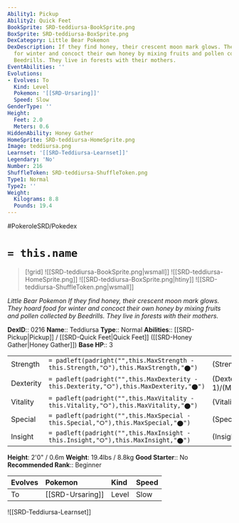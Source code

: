 ```yaml
---
Ability1: Pickup
Ability2: Quick Feet
BookSprite: SRD-teddiursa-BookSprite.png
BoxSprite: SRD-teddiursa-BoxSprite.png
DexCategory: Little Bear Pokemon
DexDescription: If they find honey, their crescent moon mark glows. They hoard food
  for winter and concoct their own honey by mixing fruits and pollen collected by
  Beedrills. They live in forests with their mothers.
EventAbilities: ''
Evolutions:
- Evolves: To
  Kind: Level
  Pokemon: '[[SRD-Ursaring]]'
  Speed: Slow
GenderType: ''
Height:
  Feet: 2.0
  Meters: 0.6
HiddenAbility: Honey Gather
HomeSprite: SRD-teddiursa-HomeSprite.png
Image: teddiursa.png
Learnset: '[[SRD-Teddiursa-Learnset]]'
Legendary: 'No'
Number: 216
ShuffleToken: SRD-teddiursa-ShuffleToken.png
Type1: Normal
Type2: ''
Weight:
  Kilograms: 8.8
  Pounds: 19.4
---
```


#PokeroleSRD/Pokedex

# `= this.name`

> [!grid]
> ![[SRD-teddiursa-BookSprite.png|wsmall]]
> ![[SRD-teddiursa-HomeSprite.png]]
> ![[SRD-teddiursa-BoxSprite.png|htiny]]
> ![[SRD-teddiursa-ShuffleToken.png|wsmall]]


*Little Bear Pokemon*
*If they find honey, their crescent moon mark glows. They hoard food for winter and concoct their own honey by mixing fruits and pollen collected by Beedrills. They live in forests with their mothers.*

**DexID**:: 0216
**Name**:: Teddiursa
**Type**:: Normal
**Abilities**:: [[SRD-Pickup|Pickup]] / [[SRD-Quick Feet|Quick Feet]] ([[SRD-Honey Gather|Honey Gather]])
**Base HP**:: 3

|           |                                                                                        |                                          |
| --------- | -------------------------------------------------------------------------------------- | ---------------------------------------- |
| Strength  | `= padleft(padright("",this.MaxStrength - this.Strength,"⭘"),this.MaxStrength,"⬤")`    | (Strength::2)/(MaxStrength::5)   |
| Dexterity | `= padleft(padright("",this.MaxDexterity - this.Dexterity,"⭘"),this.MaxDexterity,"⬤")` | (Dexterity:: 1)/(MaxDexterity::3) |
| Vitality  | `= padleft(padright("",this.MaxVitality - this.Vitality,"⭘"),this.MaxVitality,"⬤")`    | (Vitality::2)/(MaxVitality::4)   |
| Special   | `= padleft(padright("",this.MaxSpecial - this.Special,"⭘"),this.MaxSpecial,"⬤")`       | (Special::2)/(MaxSpecial::4)     |
| Insight   | `= padleft(padright("",this.MaxInsight - this.Insight,"⭘"),this.MaxInsight,"⬤")`       | (Insight::2)/(MaxInsight::4)     |

**Height**: 2'0" / 0.6m
**Weight**: 19.4lbs / 8.8kg
**Good Starter**:: No
**Recommended Rank**:: Beginner

| Evolves   | Pokemon          | Kind   | Speed   |
|:----------|:-----------------|:-------|:--------|
| To        | [[SRD-Ursaring]] | Level  | Slow    |

![[SRD-Teddiursa-Learnset]]
